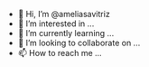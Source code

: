 - 👋 Hi, I’m @ameliasavitriz
- 👀 I’m interested in ...
- 🌱 I’m currently learning ...
- 💞️ I’m looking to collaborate on ...
- 📫 How to reach me ...

<!---
ameliasavitriz/ameliasavitriz is a ✨ special ✨ repository because its `README.md` (this file) appears on your GitHub profile.
You can click the Preview link to take a look at your changes.
--->
